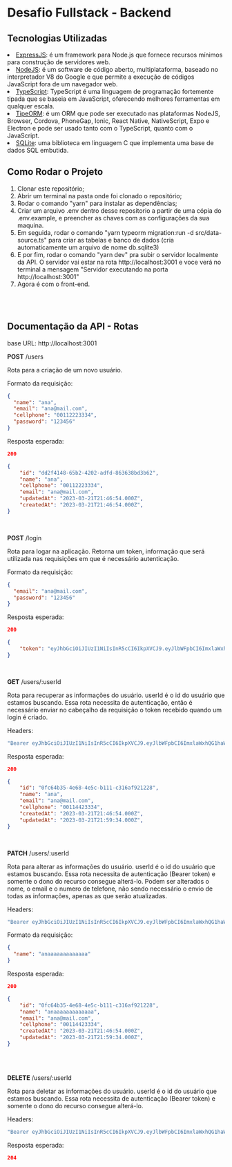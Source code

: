 # Desafio Fullstack - Backend

## Tecnologias Utilizadas

<li><a href="https://expressjs.com/pt-br/">ExpressJS</a>: é um framework para Node.js que fornece recursos mínimos para construção de servidores web.

<br>
<li><a href="https://nodejs.org/en/docs/">NodeJS</a>: é um software de código aberto, multiplataforma, baseado no interpretador V8 do Google e que permite a execução de códigos JavaScript fora de um navegador web.

<br>
<li><a href="https://www.typescriptlang.org/">TypeScript</a>: TypeScript é uma linguagem de programação fortemente tipada que se baseia em JavaScript, oferecendo melhores ferramentas em qualquer escala.

<br>
<li><a href="https://typeorm.io/">TipeORM</a>:  é um ORM que pode ser executado nas plataformas NodeJS, Browser, Cordova, PhoneGap, Ionic, React Native, NativeScript, Expo e Electron e pode ser usado tanto com o TypeScript, quanto com o JavaScript.

<br>
<li><a href="https://sqlite.org/">SQLite</a>: uma biblioteca em linguagem C que implementa uma base de dados SQL embutida.

<br>

## Como Rodar o Projeto

<ol>
    <li> Clonar este repositório;
    <li> Abrir um terminal na pasta onde foi clonado o repositório;
    <li> Rodar o comando "yarn" para instalar as dependências; 
    <li> Criar um arquivo .env dentro desse repositorio a partir de uma cópia do .env.example, e preencher as chaves com as configurações da sua maquina.
    <li> Em seguida, rodar o comando "yarn typeorm migration:run -d src/data-source.ts" para criar as tabelas e banco de dados (cria automaticamente um arquivo de nome db.sqlite3)
    <li> E por fim, rodar o comando "yarn dev" pra subir o servidor localmente da API. O servidor vai estar na rota <a>http://localhost:3001</a> e voce verá no terminal a mensagem "Servidor executando na porta http://localhost:3001" 
    <li> Agora é com o front-end.</a>
</ol>

<br>
<br>

## Documentação da API - Rotas

base URL: <a> http://localhost:3001 </a>

**POST** /users <br>

Rota para a criação de um novo usuário.

Formato da requisição:

```json
{
  "name": "ana",
  "email": "ana@mail.com",
  "cellphone": "00112223334",
  "password": "123456"
}
```

Resposta esperada:

```json
200

{
	"id": "dd2f4148-65b2-4202-adfd-863638bd3b62",
	"name": "ana",
	"cellphone": "00112223334",
	"email": "ana@mail.com",
	"updatedAt": "2023-03-21T21:46:54.000Z",
	"createdAt": "2023-03-21T21:46:54.000Z",
}
```

<br>

**POST** /login <br>

Rota para logar na aplicação. Retorna um token, informação que será utilizada nas requisições em que é necessário autenticação.

Formato da requisição:

```json
{
  "email": "ana@mail.com",
  "password": "123456"
}
```

Resposta esperada:

```json
200

{
    "token": "eyJhbGciOiJIUzI1NiIsInR5cCI6IkpXVCJ9.eyJlbWFpbCI6ImxlaWxhQG1haWwuY29tI..."
}
```

<br>

**GET** /users/:userId <br>

Rota para recuperar as informações do usuário. userId é o id do usuário que estamos buscando. Essa rota necessita de autenticação, então é necessário enviar no cabeçalho da requisição o token recebido quando um login é criado.

Headers:

```javascript
"Bearer eyJhbGciOiJIUzI1NiIsInR5cCI6IkpXVCJ9.eyJlbWFpbCI6ImxlaWxhQG1haWwuY29tI...";
```

Resposta esperada:

```json
200

{
	"id": "0fc64b35-4e68-4e5c-b111-c316af921228",
	"name": "ana",
	"email": "ana@mail.com",
	"cellphone": "00114423334",
	"createdAt": "2023-03-21T21:46:54.000Z",
	"updatedAt": "2023-03-21T21:59:34.000Z",
}
```

<br>

**PATCH** /users/:userId <br>

Rota para alterar as informações do usuário. userId é o id do usuário que estamos buscando. Essa rota necessita de autenticação (Bearer token) e somente o dono do recurso consegue alterá-lo. Podem ser alterados o nome, o email e o numero de telefone, não sendo necessário o envio de todas as informações, apenas as que serão atualizadas.

Headers:

```javascript
"Bearer eyJhbGciOiJIUzI1NiIsInR5cCI6IkpXVCJ9.eyJlbWFpbCI6ImxlaWxhQG1haWwuY29tI...";
```

Formato da requisição:

```json
{
  "name": "anaaaaaaaaaaaaa"
}
```

Resposta esperada:

```json
200

{
	"id": "0fc64b35-4e68-4e5c-b111-c316af921228",
	"name": "anaaaaaaaaaaaaa",
	"email": "ana@mail.com",
	"cellphone": "00114423334",
	"createdAt": "2023-03-21T21:46:54.000Z",
	"updatedAt": "2023-03-21T21:59:34.000Z",
}
```

<br>

<br>

**DELETE** /users/:userId <br>

Rota para deletar as informações do usuário. userId é o id do usuário que estamos buscando. Essa rota necessita de autenticação (Bearer token) e somente o dono do recurso consegue alterá-lo.

Headers:

```javascript
"Bearer eyJhbGciOiJIUzI1NiIsInR5cCI6IkpXVCJ9.eyJlbWFpbCI6ImxlaWxhQG1haWwuY29tI...";
```

Resposta esperada:

```json
204
```
